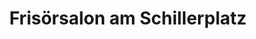 ---
title: "Frisörsalon am Schillerplatz"
url: /schmoelln/frisoersalon-am-schillerplatz/
shop: Friseur
---